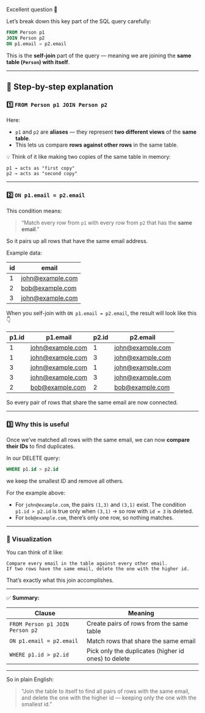 Excellent question 👏

Let’s break down this key part of the SQL query carefully:

```sql
FROM Person p1
JOIN Person p2
ON p1.email = p2.email
```

This is the **self-join** part of the query — meaning we are joining the **same table (`Person`) with itself**.

---

## 🧩 Step-by-step explanation

### 1️⃣ `FROM Person p1 JOIN Person p2`

Here:

* `p1` and `p2` are **aliases** — they represent **two different views** of the **same table**.
* This lets us compare **rows against other rows** in the same table.

💡 Think of it like making two copies of the same table in memory:

```
p1 → acts as "first copy"
p2 → acts as "second copy"
```

---

### 2️⃣ `ON p1.email = p2.email`

This condition means:

> “Match every row from `p1` with every row from `p2` that has the **same email**.”

So it pairs up all rows that have the same email address.

Example data:

| id | email                                       |
| -- | ------------------------------------------- |
| 1  | [john@example.com](mailto:john@example.com) |
| 2  | [bob@example.com](mailto:bob@example.com)   |
| 3  | [john@example.com](mailto:john@example.com) |

When you self-join with `ON p1.email = p2.email`, the result will look like this 👇

| p1.id | p1.email                                    | p2.id | p2.email                                    |
| ----- | ------------------------------------------- | ----- | ------------------------------------------- |
| 1     | [john@example.com](mailto:john@example.com) | 1     | [john@example.com](mailto:john@example.com) |
| 1     | [john@example.com](mailto:john@example.com) | 3     | [john@example.com](mailto:john@example.com) |
| 3     | [john@example.com](mailto:john@example.com) | 1     | [john@example.com](mailto:john@example.com) |
| 3     | [john@example.com](mailto:john@example.com) | 3     | [john@example.com](mailto:john@example.com) |
| 2     | [bob@example.com](mailto:bob@example.com)   | 2     | [bob@example.com](mailto:bob@example.com)   |

So every pair of rows that share the same email are now connected.

---

### 3️⃣ Why this is useful

Once we’ve matched all rows with the same email, we can now **compare their IDs** to find duplicates.

In our DELETE query:

```sql
WHERE p1.id > p2.id
```

we keep the smallest ID and remove all others.

For the example above:

* For `john@example.com`, the pairs `(1,3)` and `(3,1)` exist.
  The condition `p1.id > p2.id` is true only when `(3,1)` → so row with `id = 3` is deleted.
* For `bob@example.com`, there’s only one row, so nothing matches.

---

### 🧠 Visualization

You can think of it like:

```
Compare every email in the table against every other email.
If two rows have the same email, delete the one with the higher id.
```

That’s exactly what this join accomplishes.

---

✅ **Summary:**

| Clause                          | Meaning                                             |
| ------------------------------- | --------------------------------------------------- |
| `FROM Person p1 JOIN Person p2` | Create pairs of rows from the same table            |
| `ON p1.email = p2.email`        | Match rows that share the same email                |
| `WHERE p1.id > p2.id`           | Pick only the duplicates (higher id ones) to delete |

---

So in plain English:

> “Join the table to itself to find all pairs of rows with the same email, and delete the one with the higher id — keeping only the one with the smallest id.”
